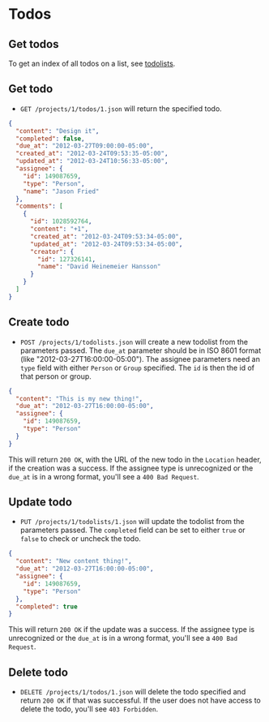 Todos
=====

> <Clever quote about todos>


Get todos
---------

To get an index of all todos on a list, see [todolists](https://github.com/37signals/bcx-api/blob/master/sections/todolists.md).


Get todo
--------

* `GET /projects/1/todos/1.json` will return the specified todo.

```json
{
  "content": "Design it",
  "completed": false,
  "due_at": "2012-03-27T09:00:00-05:00",
  "created_at": "2012-03-24T09:53:35-05:00",
  "updated_at": "2012-03-24T10:56:33-05:00",
  "assignee": {
    "id": 149087659,
    "type": "Person",
    "name": "Jason Fried"
  },
  "comments": [
    {
      "id": 1028592764,
      "content": "+1",
      "created_at": "2012-03-24T09:53:34-05:00",
      "updated_at": "2012-03-24T09:53:34-05:00",
      "creator": {
        "id": 127326141,
        "name": "David Heinemeier Hansson"
      }
    }
  ]
}
```


Create todo
-----------

* `POST /projects/1/todolists.json` will create a new todolist from the parameters passed. The `due_at` parameter should be in ISO 8601 format (like "2012-03-27T16:00:00-05:00"). The assignee parameters need an `type` field with either `Person` or `Group` specified. The `id` is then the id of that person or group.

```json
{
  "content": "This is my new thing!",
  "due_at": "2012-03-27T16:00:00-05:00",
  "assignee": {
    "id": 149087659,
    "type": "Person"
  }
}
```

This will return `200 OK`, with the URL of the new todo in the `Location` header, if the creation was a success. If the assignee type is unrecognized or the `due_at` is in a wrong format, you'll see a `400 Bad Request`.


Update todo
-----------

* `PUT /projects/1/todolists/1.json` will update the todolist from the parameters passed. The `completed` field can be set to either `true` or `false` to check or uncheck the todo.

```json
{
  "content": "New content thing!",
  "due_at": "2012-03-27T16:00:00-05:00",
  "assignee": {
    "id": 149087659,
    "type": "Person"
  },
  "completed": true
}
```

This will return `200 OK` if the update was a success. If the assignee type is unrecognized or the `due_at` is in a wrong format, you'll see a `400 Bad Request`.


Delete todo
----------

* `DELETE /projects/1/todos/1.json` will delete the todo specified and return `200 OK` if that was successful. If the user does not have access to delete the todo, you'll see `403 Forbidden`.
